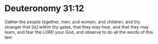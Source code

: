 # Deuteronomy 31:12

Gather the people together, men, and women, and children, and thy stranger that [is] within thy gates, that they may hear, and that they may learn, and fear the LORD your God, and observe to do all the words of this law: